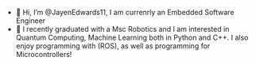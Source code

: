 - 👋 Hi, I’m @JayenEdwards11, I am currenrly an Embedded Software Engineer 
- 👀 I recently graduated with a Msc Robotics and I am interested in Quantum Computing, Machine Learning both in Python and C++. I also enjoy programming with (ROS), as well as programming for Microcontrollers!


<!---
JayenEdwards11/JayenEdwards11 is a ✨ special ✨ repository because its `README.md` (this file) appears on your GitHub profile.
You can click the Preview link to take a look at your changes.
--->
